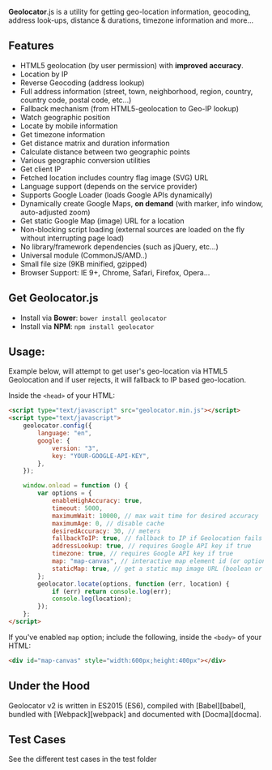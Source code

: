 **Geolocator**.js is a utility for getting geo-location information, geocoding, address look-ups, distance & durations, timezone information and more...

## Features

-   HTML5 geolocation (by user permission) with **improved accuracy**.
-   Location by IP
-   Reverse Geocoding (address lookup)
-   Full address information (street, town, neighborhood, region, country, country code, postal code, etc...)
-   Fallback mechanism (from HTML5-geolocation to Geo-IP lookup)
-   Watch geographic position
-   Locate by mobile information
-   Get timezone information
-   Get distance matrix and duration information
-   Calculate distance between two geographic points
-   Various geographic conversion utilities
-   Get client IP
-   Fetched location includes country flag image (SVG) URL
-   Language support (depends on the service provider)
-   Supports Google Loader (loads Google APIs dynamically)
-   Dynamically create Google Maps, **on demand** (with marker, info window, auto-adjusted zoom)
-   Get static Google Map (image) URL for a location
-   Non-blocking script loading (external sources are loaded on the fly without interrupting page load)
-   No library/framework dependencies (such as jQuery, etc...)
-   Universal module (CommonJS/AMD..)
-   Small file size (9KB minified, gzipped)
-   Browser Support: IE 9+, Chrome, Safari, Firefox, Opera...

## Get Geolocator.js

-   Install via **Bower**: `bower install geolocator`
-   Install via **NPM**: `npm install geolocator`

## Usage:

Example below, will attempt to get user's geo-location via HTML5 Geolocation and if user rejects, it will fallback to IP based geo-location.

Inside the `<head>` of your HTML:

```html
<script type="text/javascript" src="geolocator.min.js"></script>
<script type="text/javascript">
    geolocator.config({
        language: "en",
        google: {
            version: "3",
            key: "YOUR-GOOGLE-API-KEY",
        },
    });

    window.onload = function () {
        var options = {
            enableHighAccuracy: true,
            timeout: 5000,
            maximumWait: 10000, // max wait time for desired accuracy
            maximumAge: 0, // disable cache
            desiredAccuracy: 30, // meters
            fallbackToIP: true, // fallback to IP if Geolocation fails or rejected
            addressLookup: true, // requires Google API key if true
            timezone: true, // requires Google API key if true
            map: "map-canvas", // interactive map element id (or options object)
            staticMap: true, // get a static map image URL (boolean or options object)
        };
        geolocator.locate(options, function (err, location) {
            if (err) return console.log(err);
            console.log(location);
        });
    };
</script>
```

If you've enabled `map` option; include the following, inside the `<body>` of your HTML:

```html
<div id="map-canvas" style="width:600px;height:400px"></div>
```

## Under the Hood

Geolocator v2 is written in ES2015 (ES6), compiled with [Babel][babel], bundled with [Webpack][webpack] and documented with [Docma][docma].

## Test Cases

See the different test cases in the test folder
